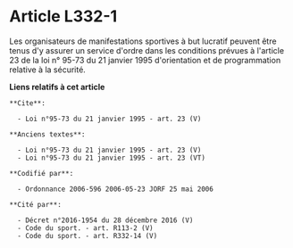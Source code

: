 # Article L332-1

Les organisateurs de manifestations sportives à but lucratif peuvent être tenus d'y assurer un service d'ordre dans les
conditions prévues à l'article 23 de la loi n° 95-73 du 21 janvier 1995 d'orientation et de programmation relative à la
sécurité.

**Liens relatifs à cet article**

	**Cite**:

	  - Loi n°95-73 du 21 janvier 1995 - art. 23 (V)

	**Anciens textes**:

	  - Loi n°95-73 du 21 janvier 1995 - art. 23 (V)
	  - Loi n°95-73 du 21 janvier 1995 - art. 23 (VT)

	**Codifié par**:

	  - Ordonnance 2006-596 2006-05-23 JORF 25 mai 2006

	**Cité par**:

	  - Décret n°2016-1954 du 28 décembre 2016 (V)
	  - Code du sport. - art. R113-2 (V)
	  - Code du sport. - art. R332-14 (V)
